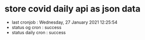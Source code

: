 # store covid daily api as json data

- last cronjob : Wednesday, 27 January 2021 12:25:54
- status og cron : success
- status daily cron : success
      
      